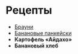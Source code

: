 # Рецепты

- [Брауни](brownie.md)
- [Банановые панкейски](banana.md)
- **Картофель «Айдахо»**
- **Банановый хлеб**
